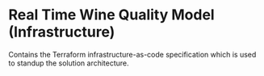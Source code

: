 # Real Time Wine Quality Model (Infrastructure)
Contains the Terraform infrastructure-as-code specification which is used to
standup the solution architecture.